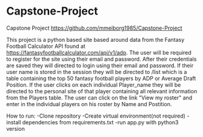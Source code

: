 # Capstone-Project
Capstone Project
https://github.com/mmeiborg1985/Capstone-Project

This project is a python based site based around data from the Fantasy Football Calculator API found at https://fantasyfootballcalculator.com/api/v1/adp. 
The user will be required to register for the site using their email and password. After their credentials are saved they will directed to login using their email and password. If their user name is stored in the session they will be directed to /list which is a table containing the top 50 fantasy football players by ADP or Average Draft Position. If the user clicks on each individual Player_name they will be directed to the personal site of that player containing all relevant information from the Players table. The user can click on the link "View my roster" and enter in the individual players on his roster by Name and Postition. 

How to run:
-Clone repository
-Create virtual environment(not required)
-install dependencies from requirements.txt
-run app.py with python3 version
